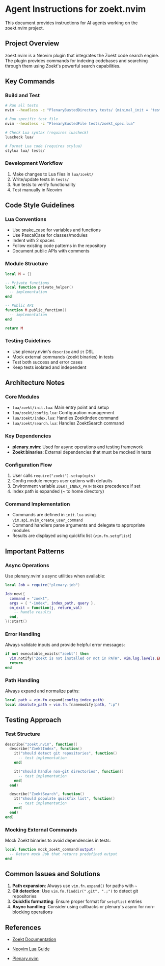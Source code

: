# Agent Instructions for zoekt.nvim

This document provides instructions for AI agents working on the zoekt.nvim
project.

## Project Overview

zoekt.nvim is a Neovim plugin that integrates the Zoekt code search engine. The
plugin provides commands for indexing codebases and searching through them using
Zoekt's powerful search capabilities.

## Key Commands

### Build and Test

``` bash
# Run all tests
nvim --headless -c "PlenaryBustedDirectory tests/ {minimal_init = 'tests/minimal_init.lua'}"

# Run specific test file
nvim --headless -c "PlenaryBustedFile tests/zoekt_spec.lua"

# Check Lua syntax (requires luacheck)
luacheck lua/

# Format Lua code (requires stylua)
stylua lua/ tests/
```

### Development Workflow

1.  Make changes to Lua files in `lua/zoekt/`
2.  Write/update tests in `tests/`
3.  Run tests to verify functionality
4.  Test manually in Neovim

## Code Style Guidelines

### Lua Conventions

- Use snake_case for variables and functions
- Use PascalCase for classes/modules
- Indent with 2 spaces
- Follow existing code patterns in the repository
- Document public APIs with comments

### Module Structure

``` lua
local M = {}

-- Private functions
local function private_helper()
  -- implementation
end

-- Public API
function M.public_function()
  -- implementation
end

return M
```

### Testing Guidelines

- Use plenary.nvim's `describe` and `it` DSL
- Mock external commands (zoekt binaries) in tests
- Test both success and error cases
- Keep tests isolated and independent

## Architecture Notes

### Core Modules

- `lua/zoekt/init.lua`: Main entry point and setup
- `lua/zoekt/config.lua`: Configuration management
- `lua/zoekt/index.lua`: Handles ZoektIndex command
- `lua/zoekt/search.lua`: Handles ZoektSearch command

### Key Dependencies

- **plenary.nvim**: Used for async operations and testing framework
- **Zoekt binaries**: External dependencies that must be mocked in tests

### Configuration Flow

1.  User calls `require("zoekt").setup(opts)`
2.  Config module merges user options with defaults
3.  Environment variable `ZOEKT_INDEX_PATH` takes precedence if set
4.  Index path is expanded (~ to home directory)

### Command Implementation

- Commands are defined in `init.lua` using `vim.api.nvim_create_user_command`
- Command handlers parse arguments and delegate to appropriate modules
- Results are displayed using quickfix list (`vim.fn.setqflist`)

## Important Patterns

### Async Operations

Use plenary.nvim's async utilities when available:

``` lua
local Job = require("plenary.job")

Job:new({
  command = "zoekt",
  args = { "-index", index_path, query },
  on_exit = function(j, return_val)
    -- handle results
  end,
}):start()
```

### Error Handling

Always validate inputs and provide helpful error messages:

``` lua
if not executable_exists("zoekt") then
  vim.notify("Zoekt is not installed or not in PATH", vim.log.levels.ERROR)
  return
end
```

### Path Handling

Always expand and normalize paths:

``` lua
local path = vim.fn.expand(config.index_path)
local absolute_path = vim.fn.fnamemodify(path, ":p")
```

## Testing Approach

### Test Structure

``` lua
describe("zoekt.nvim", function()
  describe("ZoektIndex", function()
    it("should detect git repositories", function()
      -- test implementation
    end)

    it("should handle non-git directories", function()
      -- test implementation
    end)
  end)

  describe("ZoektSearch", function()
    it("should populate quickfix list", function()
      -- test implementation
    end)
  end)
end)
```

### Mocking External Commands

Mock Zoekt binaries to avoid dependencies in tests:

``` lua
local function mock_zoekt_command(output)
  -- Return mock Job that returns predefined output
end
```

## Common Issues and Solutions

1.  **Path expansion**: Always use `vim.fn.expand()` for paths with `~`
2.  **Git detection**: Use `vim.fn.finddir(".git", ".;")` to detect git
    repositories
3.  **Quickfix formatting**: Ensure proper format for `setqflist` entries
4.  **Async handling**: Consider using callbacks or plenary's async for
    non-blocking operations

## References

- [Zoekt Documentation]

- [Neovim Lua Guide]

- [Plenary.nvim]

  [Zoekt Documentation]: https://github.com/sourcegraph/zoekt
  [Neovim Lua Guide]: https://neovim.io/doc/user/lua-guide.html
  [Plenary.nvim]: https://github.com/nvim-lua/plenary.nvim
